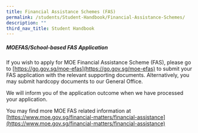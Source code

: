 ```yaml
---
title: Financial Assistance Schemes (FAS)
permalink: /students/Student-Handbook/Financial-Assistance-Schemes/
description: ""
third_nav_title: Student Handbook
---
```

##### MOEFAS/School-based FAS Application

If you wish to apply for MOE Financial Assistance Scheme (FAS), please go to [https://go.gov.sg/moe-efas](https://go.gov.sg/moe-efas) to submit your FAS application with the relevant supporting documents. Alternatively, you may submit hardcopy documents to our General Office.

We will inform you of the application outcome when we have processed your application.

You may find more MOE FAS related information at [https://www.moe.gov.sg/financial-matters/financial-assistance](https://www.moe.gov.sg/financial-matters/financial-assistance)